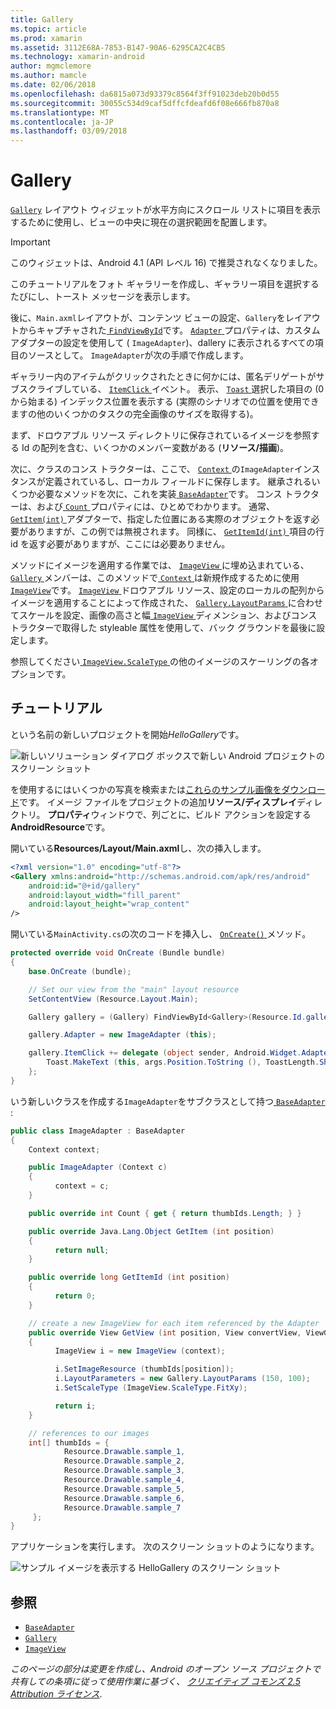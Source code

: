 ```yaml
---
title: Gallery
ms.topic: article
ms.prod: xamarin
ms.assetid: 3112E68A-7853-B147-90A6-6295CA2C4CB5
ms.technology: xamarin-android
author: mgmclemore
ms.author: mamcle
ms.date: 02/06/2018
ms.openlocfilehash: da6815a073d93379c8564f3ff91023deb20b0d55
ms.sourcegitcommit: 30055c534d9caf5dffcfdeafd6f08e666fb870a8
ms.translationtype: MT
ms.contentlocale: ja-JP
ms.lasthandoff: 03/09/2018
---
```

# <a name="gallery"></a>Gallery

[`Gallery`](https://developer.xamarin.com/api/type/Android.Widget.Gallery/) レイアウト ウィジェットが水平方向にスクロール リストに項目を表示するために使用し、ビューの中央に現在の選択範囲を配置します。

> [!IMPORTANT]
> このウィジェットは、Android 4.1 (API レベル 16) で推奨されなくなりました。 

このチュートリアルをフォト ギャラリーを作成し、ギャラリー項目を選択するたびにし、トースト メッセージを表示します。

後に、`Main.axml`レイアウトが、コンテンツ ビューの設定、`Gallery`をレイアウトからキャプチャされた[ `FindViewById`](https://developer.xamarin.com/api/member/Android.App.Activity.FindViewById/p/System.Int32/)です。
[ `Adapter` ](https://developer.xamarin.com/api/property/Android.Widget.AdapterView.RawAdapter/)プロパティは、カスタム アダプターの設定を使用して ( `ImageAdapter`)、dallery に表示されるすべての項目のソースとして。 `ImageAdapter`が次の手順で作成します。

ギャラリー内のアイテムがクリックされたときに何かには、匿名デリゲートがサブスクライブしている、 [ `ItemClick` ](https://developer.xamarin.com/api/event/Android.Widget.AdapterView.ItemClick/)イベント。 表示、 [ `Toast` ](https://developer.xamarin.com/api/type/Android.Widget.Toast/)選択した項目の (0 から始まる) インデックス位置を表示する (実際のシナリオでの位置を使用できますの他のいくつかのタスクの完全画像のサイズを取得する)。

まず、ドロウアブル リソース ディレクトリに保存されているイメージを参照する Id の配列を含む、いくつかのメンバー変数がある (**リソース/描画**)。

次に、クラスのコンス トラクターは、ここで、 [ `Context` ](https://developer.xamarin.com/api/type/Android.Content.Context/)の`ImageAdapter`インスタンスが定義されているし、ローカル フィールドに保存します。
継承されるいくつか必要なメソッドを次に、これを実装[ `BaseAdapter`](https://developer.xamarin.com/api/type/Android.Widget.BaseAdapter/)です。
コンス トラクターは、および[ `Count` ](https://developer.xamarin.com/api/property/Android.Widget.BaseAdapter.Count/)プロパティには、ひとめでわかります。 通常、 [ `GetItem(int)` ](https://developer.xamarin.com/api/member/Android.Widget.BaseAdapter.GetItem/p/System.Int32/)アダプターで、指定した位置にある実際のオブジェクトを返す必要がありますが、この例では無視されます。 同様に、 [ `GetItemId(int)` ](https://developer.xamarin.com/api/member/Android.Widget.BaseAdapter.GetItemId/p/System.Int32/)項目の行 id を返す必要がありますが、ここには必要ありません。

メソッドにイメージを適用する作業では、 [ `ImageView` ](https://developer.xamarin.com/api/type/Android.Widget.ImageView/)に埋め込まれている、 [ `Gallery` ](https://developer.xamarin.com/api/type/Android.Widget.Gallery/)メンバーは、このメソッドで[ `Context` ](https://developer.xamarin.com/api/type/Android.Content.Context/)は新規作成するために使用[ `ImageView`](https://developer.xamarin.com/api/type/Android.Widget.ImageView/)です。
[ `ImageView` ](https://developer.xamarin.com/api/type/Android.Widget.ImageView/)ドロウアブル リソース、設定のローカルの配列からイメージを適用することによって作成された、 [ `Gallery.LayoutParams` ](https://developer.xamarin.com/api/type/Android.Widget.Gallery+LayoutParams/) に合わせてスケールを設定、画像の高さと幅[ `ImageView` ](https://developer.xamarin.com/api/type/Android.Widget.ImageView/)ディメンション、およびコンス トラクターで取得した styleable 属性を使用して、バック グラウンドを最後に設定します。

参照してください[ `ImageView.ScaleType` ](https://developer.xamarin.com/api/type/Android.Widget.ImageView+ScaleType/)の他のイメージのスケーリングの各オプションです。

## <a name="walkthrough"></a>チュートリアル

という名前の新しいプロジェクトを開始*HelloGallery*です。

![新しいソリューション ダイアログ ボックスで新しい Android プロジェクトのスクリーン ショット](gallery-images/hellogallery1.png)

を使用するにはいくつかの写真を検索または[これらのサンプル画像をダウンロード](http://developer.android.com/shareables/sample_images.zip)です。
イメージ ファイルをプロジェクトの追加**リソース/ディスプレイ**ディレクトリ。 **プロパティ**ウィンドウで、列ごとに、ビルド アクションを設定する**AndroidResource**です。

開いている**Resources/Layout/Main.axml**し、次の挿入します。

```xml
<?xml version="1.0" encoding="utf-8"?>
<Gallery xmlns:android="http://schemas.android.com/apk/res/android"
    android:id="@+id/gallery"
    android:layout_width="fill_parent"
    android:layout_height="wrap_content"
/>
```

開いている`MainActivity.cs`の次のコードを挿入し、 [ `OnCreate()` ](https://developer.xamarin.com/api/member/Android.App.Activity.OnCreate/p/Android.OS.Bundle/)メソッド。

```csharp
protected override void OnCreate (Bundle bundle)
{
    base.OnCreate (bundle);

    // Set our view from the "main" layout resource
    SetContentView (Resource.Layout.Main);

    Gallery gallery = (Gallery) FindViewById<Gallery>(Resource.Id.gallery);

    gallery.Adapter = new ImageAdapter (this);

    gallery.ItemClick += delegate (object sender, Android.Widget.AdapterView.ItemClickEventArgs args) {
        Toast.MakeText (this, args.Position.ToString (), ToastLength.Short).Show ();
    };
}
```

いう新しいクラスを作成する`ImageAdapter`をサブクラスとして持つ[ `BaseAdapter` ](https://developer.xamarin.com/api/type/Android.Widget.BaseAdapter/):

```csharp
public class ImageAdapter : BaseAdapter
{
    Context context;

    public ImageAdapter (Context c)
    {
          context = c;
    }

    public override int Count { get { return thumbIds.Length; } }

    public override Java.Lang.Object GetItem (int position)
    {
          return null;
    }

    public override long GetItemId (int position)
    {
          return 0;
    }

    // create a new ImageView for each item referenced by the Adapter
    public override View GetView (int position, View convertView, ViewGroup parent)
    {
          ImageView i = new ImageView (context);

          i.SetImageResource (thumbIds[position]);
          i.LayoutParameters = new Gallery.LayoutParams (150, 100);
          i.SetScaleType (ImageView.ScaleType.FitXy);

          return i;
    }

    // references to our images
    int[] thumbIds = {
            Resource.Drawable.sample_1,
            Resource.Drawable.sample_2,
            Resource.Drawable.sample_3,
            Resource.Drawable.sample_4,
            Resource.Drawable.sample_5,
            Resource.Drawable.sample_6,
            Resource.Drawable.sample_7
     };
}

```

アプリケーションを実行します。 次のスクリーン ショットのようになります。

![サンプル イメージを表示する HelloGallery のスクリーン ショット](gallery-images/hellogallery3.png)



## <a name="references"></a>参照

-   [`BaseAdapter`](https://developer.xamarin.com/api/type/Android.Widget.BaseAdapter/)
-   [`Gallery`](https://developer.xamarin.com/api/type/Android.Widget.Gallery/)
-   [`ImageView`](https://developer.xamarin.com/api/type/Android.Widget.ImageView/)

*このページの部分は変更を作成し、Android のオープン ソース プロジェクトで共有しての条項に従って使用作業に基づく、*
[*クリエイティブ コモンズ 2.5 Attribution ライセンス*](http://creativecommons.org/licenses/by/2.5/).


